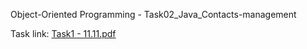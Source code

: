 Object-Oriented Programming - Task02_Java_Contacts-management

Task link: 
[Task1 - 11.11.pdf](https://github.com/IK479/-Task02_-Java-Contacts-management/files/7715184/Task1.-.11.11.pdf)
